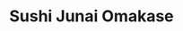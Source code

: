 ---
layout: place
title: "Sushi Junai Omakase"
permalink: /texas/austin/sushi-junai-omakase.html
stateAbbr: TX
stateName: Texas
cityName: Austin
seo:
  name: "Sushi Junai Omakase"
  type: Restaurant
  links: https://sushijunaiomakase.com/
description: "Sushi Junai Omakase serves delicious sushi in Austin, Texas. Try fresh Japanese dishes for a great dining experience. "
place_id: ChIJY4aIpwO1RIYRNuwCbsPuPdk
photos:
  - name: >-
      places/ChIJY4aIpwO1RIYRNuwCbsPuPdk/photos/AeeoHcK8FQ0PFV3rkKri-_JDX-zCqKMIqcQeIzUHowUUZXYrX0N7oyYswcgdFXvEdLNRZO27Fw1zz0jgPM7O7VLCaNOvEvndLM4OYTvaY8UjaPB_HY4n3XGKWfs13AF6DLOZwa4EDaQ5YgY0QQzM_u1iH0wRD2cfbXGB9lONgz5p4oNsQSCqSaGh5MKO5jBfESSUiJPnZV0Ng4R3OXvPOfA_57mZCmmPw1M8f2jI1mEAD_UH9K5q73_j1jbFBTKRel1iwFkAslKTcllNBaM8jv5T79FS_QG2Yu02iO2zEzmBozI4Sw
    widthPx: 4032
    heightPx: 3024
    authorAttributions:
      - displayName: Sushi Junai Omakase
        uri: https://maps.google.com/maps/contrib/101829191315747578629
        photoUri: >-
          https://lh3.googleusercontent.com/a-/ALV-UjXMRjdv60Rj6vCexM13eXKxRmhlZSdx0YNTnfkVkwjGl96_7l8=s100-p-k-no-mo
    flagContentUri: >-
      https://www.google.com/local/imagery/report/?cb_client=maps_api_places.places_api&image_key=!1e10!2sAF1QipPLTs4qGGe_mKav9RYR4eCBu3DKBRr5eEqKHEsz&hl=en-US
    googleMapsUri: >-
      https://www.google.com/maps/place//data=!3m4!1e2!3m2!1sAF1QipPLTs4qGGe_mKav9RYR4eCBu3DKBRr5eEqKHEsz!2e10!4m2!3m1!1s0x8644b503a7888663:0xd93deec36e02ec36
  - name: >-
      places/ChIJY4aIpwO1RIYRNuwCbsPuPdk/photos/AeeoHcJGykDXtPp3xQtQp8_qydZtRxrB0GEQMUel7Ow4UDVsm9JrvIPsfRXTI3_yikBd2zqapFczdplAmzOGdhnN4oosaIBhcG9IwrPYnScKwNOuo1-HOYbCNOa8vlo2W6A7s7gyYI9ShVQrEnM6RbsiOhD_0DMQ_elyfCHGE0IgGMLeSanML6XaCJIWg5SCbm7Y2pjwyzei_nPEvJmiu4uwlj_LdsNMsFAzHU8bYIPiCKQlk-g2ctQnMkIwhSM793i3AylW_s-BdoJNK7y9A3f1rqAF1dzHOrJpVHxyxdCpVbpvjg
    widthPx: 4032
    heightPx: 3024
    authorAttributions:
      - displayName: Sushi Junai Omakase
        uri: https://maps.google.com/maps/contrib/101829191315747578629
        photoUri: >-
          https://lh3.googleusercontent.com/a-/ALV-UjXMRjdv60Rj6vCexM13eXKxRmhlZSdx0YNTnfkVkwjGl96_7l8=s100-p-k-no-mo
    flagContentUri: >-
      https://www.google.com/local/imagery/report/?cb_client=maps_api_places.places_api&image_key=!1e10!2sAF1QipOMDz3UTl8_sssO_oRbz-lmdqpB2ptpsv1ePrjS&hl=en-US
    googleMapsUri: >-
      https://www.google.com/maps/place//data=!3m4!1e2!3m2!1sAF1QipOMDz3UTl8_sssO_oRbz-lmdqpB2ptpsv1ePrjS!2e10!4m2!3m1!1s0x8644b503a7888663:0xd93deec36e02ec36
  - name: >-
      places/ChIJY4aIpwO1RIYRNuwCbsPuPdk/photos/AeeoHcI3dm3W01-kulwwaRrmt2JCqjuiSKtoNA0tcOoj8Lc6QMtt7Ico2fti2-s3dmVkfZv6NsZcaYWqQzz88cG1j1T789tjC_Kg1ym9y1H2WVvUSvgFtiSCodfogXpT0CV4OVzC1akSWDBeTVACCKiaE2zGDj-xQRsVrwJMNv1xJzTS6Yo5g-DhB30rvCuy6IomEinHKahso_IavK1WO9YcPfsrgZZ4q_b_IJacatIZczkXolSwxuquVv3uFDg7IQjHr0LZLosLhiZ8XzS15MMbLDnDnJ2ib-caYr3P3sFUDDddqg-lakergY9CtNQTRjHci8lrOMRhQVPCo4qwV3q4XuvNw8HT84eijUB5WsaTEmP9mvyr7uT_M5maMh_htqAxqB83UQ5UY3M3FZ9t8YGo_wLrxp4l4sH0NYdzBkyo5oWHuzvgYABY79budj2AtA
    widthPx: 2393
    heightPx: 3510
    authorAttributions:
      - displayName: Dayna Guerrero
        uri: https://maps.google.com/maps/contrib/116347777190562757384
        photoUri: >-
          https://lh3.googleusercontent.com/a-/ALV-UjU7ilFOAeJf9nnkDenVaicYvtpjG7-QV-5nthi0kfRaJwXtwDuj=s100-p-k-no-mo
    flagContentUri: >-
      https://www.google.com/local/imagery/report/?cb_client=maps_api_places.places_api&image_key=!1e10!2sCIABIhAA3ilWZhkhEGfxSoMADdSZ&hl=en-US
    googleMapsUri: >-
      https://www.google.com/maps/place//data=!3m4!1e2!3m2!1sCIABIhAA3ilWZhkhEGfxSoMADdSZ!2e10!4m2!3m1!1s0x8644b503a7888663:0xd93deec36e02ec36
  - name: >-
      places/ChIJY4aIpwO1RIYRNuwCbsPuPdk/photos/AeeoHcJZO3ieCO3z0Z0OEorVPtU6nD9S_Q7KxtsYzEJ9MSxEc-B1fpKAdQkdN4OAkLfiKojtvAVmoY8Qb2WjZQJfVJZTXu9WbicCoL_Hi5HtQ2t8vXzTjZnsXAewW6-E0nwD67GJFOsDeO3nqORIJx8TGYIUllmDfOOM10PlMINOpHppDAGxPy0bLWtmYpYIQFs2KoFqSr7HdyURX7lpAeUO57NwImtIY42bgelZw1n3Iv2vlPImGgqn2K4c0LTnoLJN0Djwvny5cACLK9A8SCeGdbuM7fmgzC391wnASUWnyqc0Eg
    widthPx: 720
    heightPx: 960
    authorAttributions:
      - displayName: Sushi Junai Omakase
        uri: https://maps.google.com/maps/contrib/101829191315747578629
        photoUri: >-
          https://lh3.googleusercontent.com/a-/ALV-UjXMRjdv60Rj6vCexM13eXKxRmhlZSdx0YNTnfkVkwjGl96_7l8=s100-p-k-no-mo
    flagContentUri: >-
      https://www.google.com/local/imagery/report/?cb_client=maps_api_places.places_api&image_key=!1e10!2sAF1QipMEQ8Pa6bqpsNwZA9d2iAwJMvInKfOoKGu4nOxx&hl=en-US
    googleMapsUri: >-
      https://www.google.com/maps/place//data=!3m4!1e2!3m2!1sAF1QipMEQ8Pa6bqpsNwZA9d2iAwJMvInKfOoKGu4nOxx!2e10!4m2!3m1!1s0x8644b503a7888663:0xd93deec36e02ec36
  - name: >-
      places/ChIJY4aIpwO1RIYRNuwCbsPuPdk/photos/AeeoHcId7BcCjceVeZooLh-IS5xS4ZYT3sSGTRFRZNs6H7gmH5lUZAw36KdncU8qcD5HCFJY2PLgWh5M7kbuJ4v30HTH3_RPsyL4-CYa359ivT1flQvnYQimvwHvUya1Zk_YHKR7-tzU0l7JR3mdDcuh5DuiYyvZBu2hOLvoO3yfKeQkiMiu6hiygTuVYR3vhc4CTHeVlqxKNSE8bNuWLgko8DCVTXcv1tXLYZVJEeMVB8oDIAnetGvenGMLLhLA0buIl66imDGY8ir_3vD1uc84JDdWgoOF4Fk2jMQkYUqrZPLZ3531f7oz4Pn8yIssgv1392e-L32NvppAFZq-skpkRQamp5TY-xApKs_gDj5-mcaRGlIAlSic_qWrXyoie2GsBrQKK1bA9-AFwI7uIpwr9EwwzWIRAw_gi4eh8tAUo4_IS-0lDc6oAj5SMARdVA
    widthPx: 3024
    heightPx: 4032
    authorAttributions:
      - displayName: Dayna Guerrero
        uri: https://maps.google.com/maps/contrib/116347777190562757384
        photoUri: >-
          https://lh3.googleusercontent.com/a-/ALV-UjU7ilFOAeJf9nnkDenVaicYvtpjG7-QV-5nthi0kfRaJwXtwDuj=s100-p-k-no-mo
    flagContentUri: >-
      https://www.google.com/local/imagery/report/?cb_client=maps_api_places.places_api&image_key=!1e10!2sCIABIhAA3ilWZhkhEGfxSoQAAQmw&hl=en-US
    googleMapsUri: >-
      https://www.google.com/maps/place//data=!3m4!1e2!3m2!1sCIABIhAA3ilWZhkhEGfxSoQAAQmw!2e10!4m2!3m1!1s0x8644b503a7888663:0xd93deec36e02ec36
  - name: >-
      places/ChIJY4aIpwO1RIYRNuwCbsPuPdk/photos/AeeoHcJvwKNe0VgxeG8Jctr2V08spMEow-gFIV8Lq73_--3jJlQPTBMXp3qOfQiM3Xpo0jvK26ZVPTU7MheFwVxaFhqL5CY_q8WBF2XiKAST4ieT-2Joa-bZVYweR7jZWgU9RS1yXVRkVRj8oLPyaIroZSG0zPpUMPd1A6myIFISPeKCYSbrIi5pY2JovlBkurgNvlpsoyhV6HF7WGZqJWj3Lx67S46KXPWBVQufEivdH8TfNUWQGFd_Mxg-dnnByoSLr44DSzPkAAPAw65mkp1m4HFhfevxvoTFKZINxCtZiR548a3rEgBsaZEIb9yK4IxdoHoNOTwC2-7P9_zvMyMJIJoY3bJeDxLwDWFfApFxLIkzNPV8-Pb7M7yWR1Uqs1CzMWn4UzHYONCT2LWrRg0PsfGUtGt22X1RE8iT5_r56HHoXw
    widthPx: 4000
    heightPx: 3000
    authorAttributions:
      - displayName: Vikrant Chiddarwar
        uri: https://maps.google.com/maps/contrib/116521555305673037201
        photoUri: >-
          https://lh3.googleusercontent.com/a-/ALV-UjXVOUsouj_09ZAttY0TYKlH-HVcoFj3cCar4qJO_FcnaGqtFetq=s100-p-k-no-mo
    flagContentUri: >-
      https://www.google.com/local/imagery/report/?cb_client=maps_api_places.places_api&image_key=!1e10!2sCIHM0ogKEICAgICnrZrwAg&hl=en-US
    googleMapsUri: >-
      https://www.google.com/maps/place//data=!3m4!1e2!3m2!1sCIHM0ogKEICAgICnrZrwAg!2e10!4m2!3m1!1s0x8644b503a7888663:0xd93deec36e02ec36
  - name: >-
      places/ChIJY4aIpwO1RIYRNuwCbsPuPdk/photos/AeeoHcKbRgymy5icBkKD_ZmRr98Yet-SqAKo86SD2NIquA9_sfRw7sKav9Sb_9exwYhosYwOzeO2rQa7yL5hj7OIo-gxEg4qHpnk5k1BZUczhyWnWt6BkUp6XvlB787cemxvw8AAE3AEz8GNN3Bk3QKv0XPtpzNK9LM1Q7PNQJCrLtV0NcpIb1UaOIPId9qPYtl7-GalVISQdyB9-Rzc8ElLgYmFecsX0ccTxkOKugm2r5jbCuZlJn-xyjizPEZfBmrgwqg9Fd8vZLLLKmygPNz1kZaUaE92J-1DP4J-B8sphMwzcDvrvDPZwQ8KXVFNfMYVdL7QeGCP_UFB_BLZyn9Aq9_4cgwrcAER_Vz_NPhsdqj_B9ha_zINRAj94Y7AkAT5zvztlnNKMGnsoMnZaXE5dAzLiyd52_fWDk2dwQFhdVwtLQ
    widthPx: 3000
    heightPx: 4000
    authorAttributions:
      - displayName: Vikrant Chiddarwar
        uri: https://maps.google.com/maps/contrib/116521555305673037201
        photoUri: >-
          https://lh3.googleusercontent.com/a-/ALV-UjXVOUsouj_09ZAttY0TYKlH-HVcoFj3cCar4qJO_FcnaGqtFetq=s100-p-k-no-mo
    flagContentUri: >-
      https://www.google.com/local/imagery/report/?cb_client=maps_api_places.places_api&image_key=!1e10!2sCIHM0ogKEICAgICnrZrwIg&hl=en-US
    googleMapsUri: >-
      https://www.google.com/maps/place//data=!3m4!1e2!3m2!1sCIHM0ogKEICAgICnrZrwIg!2e10!4m2!3m1!1s0x8644b503a7888663:0xd93deec36e02ec36
  - name: >-
      places/ChIJY4aIpwO1RIYRNuwCbsPuPdk/photos/AeeoHcK9nFavNM3gLsdE8sd-etDJIhONtNnl7JrlLbypl61BlG2oiqZcGvbP-reTud1-Jacx9wpyF87m-BEmKSvoIaBHup85K4l9ZIhFIb_ONEDWHrB9KWR1-StiTUrdt0lxzgQNxPSej4_QFOhxWSt3PosZf-M_uA7UdjbaGhCGWhaXcRqN0yMWDSIhNyQ8JMD3CnyAzBjE03xKTYXlKJ28uJbjNIAFuyK04artTyblgfq4hhBbbQw3ypmh9XHyMfarn45WAHAKqdaBbD7HXoGzZ-C1a_z9jmHsqAQF_8m98Fpj2odTvAHnGYSoN1u4mIa6u5TBHHlzVhu5-ImTDj42JOZLVI-IyEt46-772SCiMXX5ZPFphJENHCSaI8Lo17y6DpX66pc9RfzJ6gxoZx4-jq9oO-5D3rVNcZkimEgQIIU1FA
    widthPx: 3024
    heightPx: 4032
    authorAttributions:
      - displayName: Kristina Gasenko
        uri: https://maps.google.com/maps/contrib/111412913764967515910
        photoUri: >-
          https://lh3.googleusercontent.com/a-/ALV-UjXp2Pbvhz7kgIROVzVp94Rl-1mGSFJWdH2Zducdf_am2gC6Jquc=s100-p-k-no-mo
    flagContentUri: >-
      https://www.google.com/local/imagery/report/?cb_client=maps_api_places.places_api&image_key=!1e10!2sCIHM0ogKEICAgICrvbaDPg&hl=en-US
    googleMapsUri: >-
      https://www.google.com/maps/place//data=!3m4!1e2!3m2!1sCIHM0ogKEICAgICrvbaDPg!2e10!4m2!3m1!1s0x8644b503a7888663:0xd93deec36e02ec36
  - name: >-
      places/ChIJY4aIpwO1RIYRNuwCbsPuPdk/photos/AeeoHcJ4DApPp49vktL5Ay8n5Q8aFzdFbk2yhrPI7FS88G2l5jH2UdEBIC2kA44JL9cHfrOhbGhJdg1vs-jHmQZokscB207zS0KDxXQlr4D3di9qZK0SqYSMqmQuVJF5Pszyj4WkOqs9AL0jHnNTDj9B2cXjDXvi3DJEOB2vCIHDX0rwHC-iXAMrJ3fmZGpLrd7OLd1Na9ClwjQbB5g2v0JrP7OZRumDtmDVaH7IHhLDxS10sKVrUJ0kn-UFH7O-QGcbmINnS36V3CuTDWnttX_E0s8HQb_KXMmoUP0WkB3KbYDfbkm4Xchrk7hU_eQWfon89o-OSUk7AFJ2fZs2kMOgmk4tEx1zAwmL3uzb8SAR5Ko5DjUoeCEu27cK0KNBLL4baEsMhxz8VfUMRJVq3bWa1JPzkq6-VsdVbBRdWkJEsrsN_w
    widthPx: 3024
    heightPx: 4032
    authorAttributions:
      - displayName: Michelle
        uri: https://maps.google.com/maps/contrib/108911664390364455819
        photoUri: >-
          https://lh3.googleusercontent.com/a-/ALV-UjUQwymaD_iakV9ZFzJjSIW1apRRFn3y3u2O2MEZbriZiHcMZ3zf=s100-p-k-no-mo
    flagContentUri: >-
      https://www.google.com/local/imagery/report/?cb_client=maps_api_places.places_api&image_key=!1e10!2sCIHM0ogKEICAgICr18DQSw&hl=en-US
    googleMapsUri: >-
      https://www.google.com/maps/place//data=!3m4!1e2!3m2!1sCIHM0ogKEICAgICr18DQSw!2e10!4m2!3m1!1s0x8644b503a7888663:0xd93deec36e02ec36
  - name: >-
      places/ChIJY4aIpwO1RIYRNuwCbsPuPdk/photos/AeeoHcJBw37qpC4Pl5qddTu51sk_KfYJQcPj8dR6a6MDJirC10oroYsuPA76f2-C5jZZe-F37WRQDAOnaB9cKAlwwnuM4VPaS9GXtN1yr85x4RRbYzA-qauduMfKuw5cd38qPJXdGU3TZow_M_yF5bNW-BN16RUzidhZj0QfCRj8KwyOS2vwTzkgLRLD7SXHGVicX-HxEZgJkNG_AoYmUjMetNomQpNBieuIpc6NeCWz14qJwl5NI_93b3vIR_ZB8iTMcWoqmZ1fUHncQV71DUQ4-rP3dWbIgCCBKY0d4Nve9HeELkXUPEG5cyHWTvBbvvjX2XYR0W35QCDlJ9kZI5Eg0y2b4VhYYvB2GFXgwEpoHOXFrpDH4PAFAWjZLnhe6cJHlltpRN5WMAg7ad3c-eoAB1FLVSk-xGX_8h3ILdp8Y-80zoMs
    widthPx: 3024
    heightPx: 4032
    authorAttributions:
      - displayName: Michelle
        uri: https://maps.google.com/maps/contrib/108911664390364455819
        photoUri: >-
          https://lh3.googleusercontent.com/a-/ALV-UjUQwymaD_iakV9ZFzJjSIW1apRRFn3y3u2O2MEZbriZiHcMZ3zf=s100-p-k-no-mo
    flagContentUri: >-
      https://www.google.com/local/imagery/report/?cb_client=maps_api_places.places_api&image_key=!1e10!2sCIHM0ogKEICAgICr18DQ6wE&hl=en-US
    googleMapsUri: >-
      https://www.google.com/maps/place//data=!3m4!1e2!3m2!1sCIHM0ogKEICAgICr18DQ6wE!2e10!4m2!3m1!1s0x8644b503a7888663:0xd93deec36e02ec36
address: '315 Congress Ave. #100, Austin, TX 78701, USA'
street: '315 Congress Ave. #100'
city: Austin
state: TX
zip: '78701'
country: USA
neighborhood: Downtown Austin
latitude: '30.265633'
longitude: '-97.743492'
accessibility_options:
  wheelchairAccessibleParking: true
  wheelchairAccessibleEntrance: true
  wheelchairAccessibleRestroom: true
  wheelchairAccessibleSeating: true
business_status: OPERATIONAL
name: Sushi Junai Omakase
google_maps_links:
  directionsUri: >-
    https://www.google.com/maps/dir//''/data=!4m7!4m6!1m1!4e2!1m2!1m1!1s0x8644b503a7888663:0xd93deec36e02ec36!3e0
  placeUri: https://maps.google.com/?cid=15653930402941430838
  writeAReviewUri: >-
    https://www.google.com/maps/place//data=!4m3!3m2!1s0x8644b503a7888663:0xd93deec36e02ec36!12e1
  reviewsUri: >-
    https://www.google.com/maps/place//data=!4m4!3m3!1s0x8644b503a7888663:0xd93deec36e02ec36!9m1!1b1
  photosUri: >-
    https://www.google.com/maps/place//data=!4m3!3m2!1s0x8644b503a7888663:0xd93deec36e02ec36!10e5
primary_type: Sushi Restaurant
opening_hours:
  regular: null
  current: null
secondary_opening_hours:
  regular:
    weekdayDescriptions: null
    type: null
  current:
    weekdayDescriptions: null
    type: null
phone: (512) 401-3822
price_level: null
price_range: null
rating: '4.6'
rating_count: 415
website: https://sushijunaiomakase.com/
reviews: null
parking_options: null
payment_options: null
allow_dogs: null
curbside_pickup: null
delivery: null
dine_in: null
good_for_children: null
good_for_groups: null
good_for_sports: null
live_music: null
menu_for_children: null
outdoor_seating: null
reservable: null
restroom: null
serves_beer: null
serves_breakfast: null
serves_brunch: null
serves_cocktails: null
serves_coffee: null
serves_dinner: null
serves_dessert: null
serves_lunch: null
serves_vegetarian_food: null
serves_wine: null
takeout: null
summary: null

---